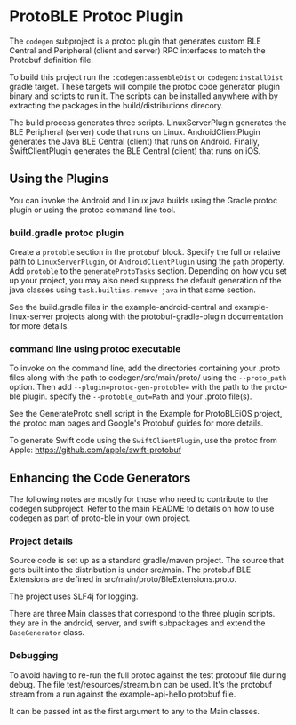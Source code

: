 # ProtoBLE Protoc Plugin

The `codegen` subproject is a protoc plugin that generates custom
BLE Central and Peripheral (client and server) RPC interfaces to match
the Protobuf definition file.

To build this project run the `:codegen:assembleDist` or
`codegen:installDist` gradle target. These targets will compile the
protoc code generator plugin binary and scripts to run it. The scripts
can be installed anywhere with by extracting the packages in the
build/distributions direcory.

The build process generates three scripts. LinuxServerPlugin generates
the BLE Peripheral (server) code that runs on Linux. AndroidClientPlugin
generates the Java BLE Central (client) that runs on Android. Finally,
SwiftClientPlugin generates the BLE Central (client) that runs on iOS.

## Using the Plugins

You can invoke the Android and Linux java builds using the Gradle protoc
plugin or using the protoc command line tool.

### build.gradle protoc plugin
Create a `protoble` section in the `protobuf` block. Specify
the full or relative path to `LinuxServerPlugin`, or
`AndroidClientPlugin` using the `path` property. Add
`protoble` to the `generateProtoTasks` section. Depending on
how you set up your project, you may also need suppress the default
generation of the java classes using `task.builtins.remove java` in
that same section.

See the build.gradle files
in the example-android-central and example-linux-server projects along
with the protobuf-gradle-plugin documentation for more details.

### command line using protoc executable
To invoke on the command line, add the directories containing your 
.proto files along with the path to codegen/src/main/proto/ using the 
`--proto_path` option. Then add
`--plugin=protoc-gen-protoble=` with the path to the proto-ble
plugin. specify the `--protoble_out=Path` and your .proto file(s).

See the GenerateProto shell script in the Example for ProtoBLEiOS 
project, the protoc man pages and Google's Protobuf guides for more
details.

To generate Swift code using the `SwiftClientPlugin`, use the protoc
from Apple: https://github.com/apple/swift-protobuf

## Enhancing the Code Generators

The following notes are mostly for those who need to contribute to the codegen
subproject. Refer to the main README to details on how to use codegen as
part of proto-ble in your own project.

### Project details

Source code is set up as a standard gradle/maven project. The source
that gets built into the distribution is under src/main. The protobuf
BLE Extensions are defined in src/main/proto/BleExtensions.proto.

The project uses SLF4j for logging.

There are three Main classes that correspond to the three plugin scripts.
they are in the android, server, and swift subpackages and extend the
`BaseGenerator` class.

### Debugging

To avoid having to re-run the full protoc against the test protobuf file
during debug. The file test/resources/stream.bin can be used. It's the
protobuf stream from a run against the example-api-hello protobuf file.

It can be passed int as the first argument to any to the Main classes.


 
